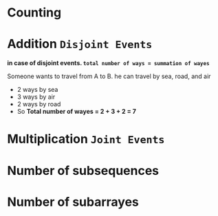 # Counting

# Addition `Disjoint Events`
**in case of disjoint events. `total number of ways = summation of wayes`**

Someone wants to travel from A to B. he can travel by sea, road, and air
- 2 ways by sea
- 3 ways by air
- 2 ways by road
- So **Total number of wayes = 2 + 3 + 2 = 7** 


# Multiplication `Joint Events`


# Number of subsequences


# Number of subarrayes


